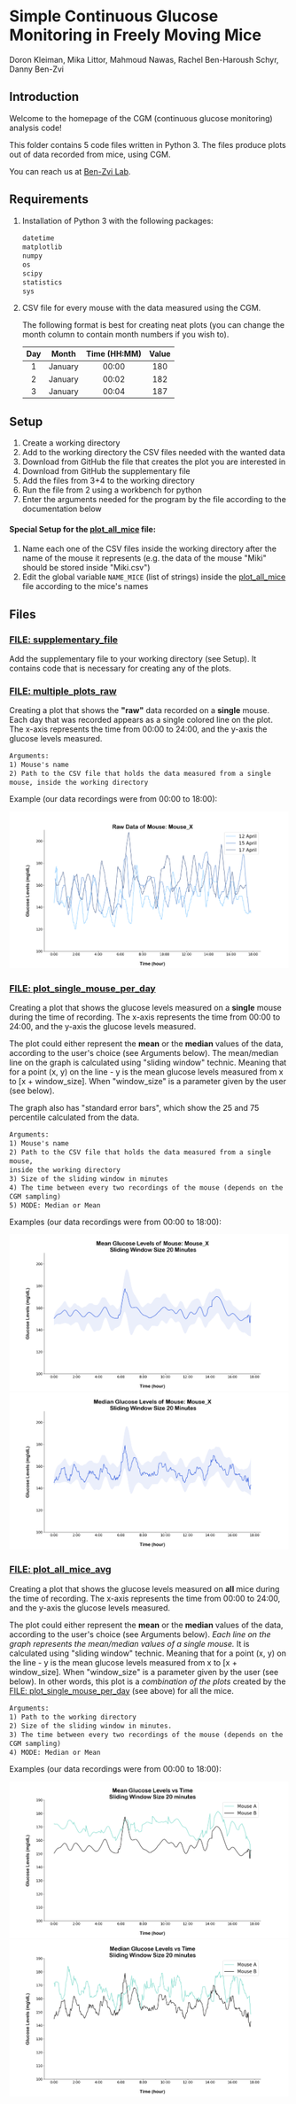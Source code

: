 # Simple Continuous Glucose Monitoring in Freely Moving Mice 

Doron Kleiman, Mika Littor, Mahmoud Nawas, Rachel Ben-Haroush Schyr, Danny Ben-Zvi 

## Introduction
Welcome to the homepage of the CGM (continuous glucose monitoring) analysis code!

This folder contains 5 code files written in Python 3.
The files produce plots out of data recorded from mice, using CGM.

You can reach us at [Ben-Zvi Lab](https://www.benzvilab.com/).

## Requirements 
1. Installation of Python 3 with the following packages:
   ```
   datetime
   matplotlib
   numpy
   os
   scipy
   statistics
   sys
   ```
2. CSV file for every mouse with the data measured using the CGM.

   The following format is best for creating neat plots 
(you can change the month column to contain month numbers if you wish to).

   | Day |  Month  | Time (HH:MM) | Value | 
   |:---:|:-------:|:------------:|:-----:|
   |  1  | January |    00:00     |  180  |
   |  2  | January |    00:02     |  182  |
   |  3  | January |    00:04     |  187  |

## Setup
1. Create a working directory
2. Add to the working directory the CSV files needed with the wanted data
3. Download from GitHub the file that creates the plot you are interested in 
4. Download from GitHub the supplementary file 
5. Add the files from 3+4 to the working directory
6. Run the file from 2 using a workbench for python
7. Enter the arguments needed for the program by the file according to the documentation below

#### Special Setup for the [plot_all_mice](plot_all_mice.py) file:
1. Name each one of the CSV files inside the working directory 
after the name of the mouse it represents 
(e.g. the data of the mouse "Miki" should be stored inside "Miki.csv")
2. Edit the global variable ```NAME_MICE``` (list of strings) inside the [plot_all_mice](plot_all_mice.py) 
file according to the mice's names 

## Files
### [FILE: supplementary_file](supplementary_file.py)
Add the supplementary file to your working directory (see Setup).
It contains code that is necessary for creating any of the plots.

### [FILE: multiple_plots_raw](multiple_plots_raw.py)
Creating a plot that shows the **"raw"** data recorded on a **single** mouse. 
Each day that was recorded appears as a single colored line on the plot.
The x-axis represents the time from 00:00 to 24:00, and the y-axis the glucose levels measured.

```
Arguments:
1) Mouse's name 
2) Path to the CSV file that holds the data measured from a single mouse, inside the working directory
```
Example (our data recordings were from 00:00 to 18:00):

![raw_image](graphs/raw%20data%20single%20mouse.png)

### [FILE: plot_single_mouse_per_day](plot_single_mouse_per_day.py)
Creating a plot that shows the glucose levels measured on a **single** mouse
during the time of recording. The x-axis represents the time from 00:00 to 24:00, 
and the y-axis the glucose levels measured.

The plot could either represent the **mean** or the **median** values of the data, 
according to the user's choice (see Arguments below).
The mean/median line on the graph is calculated using "sliding window" technic. 
Meaning that for a point (x, y) on the line - y is the mean glucose levels 
measured from x to [x + window_size]. When "window_size" is a parameter given by
the user (see below).

The graph also has "standard error bars", which show the 25 and 75 percentile calculated from the data.
```
Arguments:
1) Mouse's name
2) Path to the CSV file that holds the data measured from a single mouse, 
inside the working directory
3) Size of the sliding window in minutes
4) The time between every two recordings of the mouse (depends on the CGM sampling)
5) MODE: Median or Mean
```

Examples (our data recordings were from 00:00 to 18:00):

![raw_image](graphs/plot%20single%20mouse%20mean.png)
![raw_image](graphs/plot%20single%20mouse%20median.png)


### [FILE: plot_all_mice_avg](plot_all_mice.py)
Creating a plot that shows the glucose levels measured on **all** mice during
the time of recording. The x-axis represents the time from 00:00 to 24:00, 
and the y-axis the glucose levels measured. 

The plot could either represent the **mean** or the **median** values of the data, 
according to the user's choice (see Arguments below).
_Each line on the graph represents the mean/median values of a single mouse._
It is calculated using "sliding window" technic. 
Meaning that for a point (x, y) on the line - y is the mean glucose levels 
measured from x to [x + window_size]. When "window_size" is a parameter given by
the user (see below). 
In other words, this plot is a _combination of the plots_ created by the 
[FILE: plot_single_mouse_per_day](plot_single_mouse_per_day.py) (see above) for all the mice. 


```
Arguments:
1) Path to the working directory
2) Size of the sliding window in minutes.
3) The time between every two recordings of the mouse (depends on the CGM sampling)
4) MODE: Median or Mean
```
Examples (our data recordings were from 00:00 to 18:00):

![raw_image](graphs/all%20mice%20glucose%20measurments%20mean.png)
![raw_image](graphs/all%20mice%20glucose%20measurments%20median.png)
